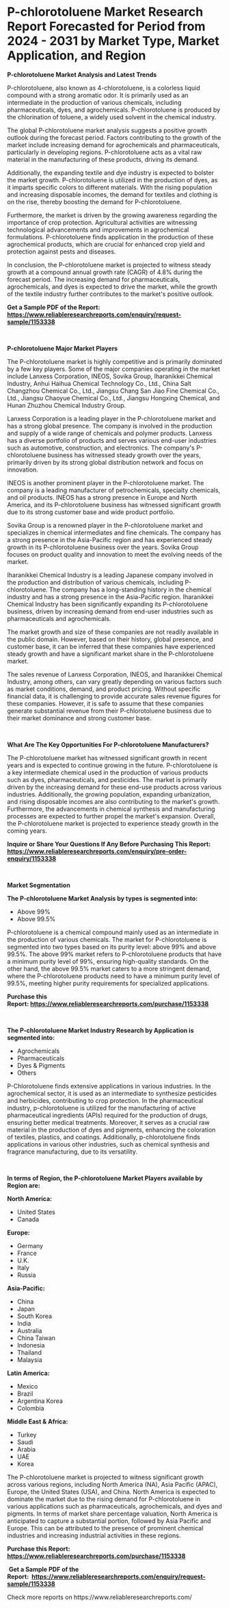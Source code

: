<p><h1>P-chlorotoluene Market Research Report Forecasted for Period from 2024 -  2031 by Market Type, Market Application, and Region</h1></p><p><strong>P-chlorotoluene Market Analysis and Latest Trends</strong></p>
<p><p>P-chlorotoluene, also known as 4-chlorotoluene, is a colorless liquid compound with a strong aromatic odor. It is primarily used as an intermediate in the production of various chemicals, including pharmaceuticals, dyes, and agrochemicals. P-chlorotoluene is produced by the chlorination of toluene, a widely used solvent in the chemical industry.</p><p>The global P-chlorotoluene market analysis suggests a positive growth outlook during the forecast period. Factors contributing to the growth of the market include increasing demand for agrochemicals and pharmaceuticals, particularly in developing regions. P-chlorotoluene acts as a vital raw material in the manufacturing of these products, driving its demand.</p><p>Additionally, the expanding textile and dye industry is expected to bolster the market growth. P-chlorotoluene is utilized in the production of dyes, as it imparts specific colors to different materials. With the rising population and increasing disposable incomes, the demand for textiles and clothing is on the rise, thereby boosting the demand for P-chlorotoluene.</p><p>Furthermore, the market is driven by the growing awareness regarding the importance of crop protection. Agricultural activities are witnessing technological advancements and improvements in agrochemical formulations. P-chlorotoluene finds application in the production of these agrochemical products, which are crucial for enhanced crop yield and protection against pests and diseases.</p><p>In conclusion, the P-chlorotoluene market is projected to witness steady growth at a compound annual growth rate (CAGR) of 4.8% during the forecast period. The increasing demand for pharmaceuticals, agrochemicals, and dyes is expected to drive the market, while the growth of the textile industry further contributes to the market's positive outlook.</p></p>
<p><strong>Get a Sample PDF of the Report:&nbsp; <a href="https://www.reliableresearchreports.com/enquiry/request-sample/1153338">https://www.reliableresearchreports.com/enquiry/request-sample/1153338</a></strong></p>
<p>&nbsp;</p>
<p><strong>P-chlorotoluene Major Market Players</strong></p>
<p><p>The P-chlorotoluene market is highly competitive and is primarily dominated by a few key players. Some of the major companies operating in the market include Lanxess Corporation, INEOS, Sovika Group, Iharanikkei Chemical Industry, Anhui Haihua Chemical Technology Co., Ltd., China Salt Changzhou Chemical Co., Ltd., Jiangsu Chang San Jiao Fine Chemical Co., Ltd., Jiangsu Chaoyue Chemical Co., Ltd., Jiangsu Hongxing Chemical, and Hunan Zhuzhou Chemical Industry Group.</p><p>Lanxess Corporation is a leading player in the P-chlorotoluene market and has a strong global presence. The company is involved in the production and supply of a wide range of chemicals and polymer products. Lanxess has a diverse portfolio of products and serves various end-user industries such as automotive, construction, and electronics. The company's P-chlorotoluene business has witnessed steady growth over the years, primarily driven by its strong global distribution network and focus on innovation.</p><p>INEOS is another prominent player in the P-chlorotoluene market. The company is a leading manufacturer of petrochemicals, specialty chemicals, and oil products. INEOS has a strong presence in Europe and North America, and its P-chlorotoluene business has witnessed significant growth due to its strong customer base and wide product portfolio.</p><p>Sovika Group is a renowned player in the P-chlorotoluene market and specializes in chemical intermediates and fine chemicals. The company has a strong presence in the Asia-Pacific region and has experienced steady growth in its P-chlorotoluene business over the years. Sovika Group focuses on product quality and innovation to meet the evolving needs of the market.</p><p>Iharanikkei Chemical Industry is a leading Japanese company involved in the production and distribution of various chemicals, including P-chlorotoluene. The company has a long-standing history in the chemical industry and has a strong presence in the Asia-Pacific region. Iharanikkei Chemical Industry has been significantly expanding its P-chlorotoluene business, driven by increasing demand from end-user industries such as pharmaceuticals and agrochemicals.</p><p>The market growth and size of these companies are not readily available in the public domain. However, based on their history, global presence, and customer base, it can be inferred that these companies have experienced steady growth and have a significant market share in the P-chlorotoluene market.</p><p>The sales revenue of Lanxess Corporation, INEOS, and Iharanikkei Chemical Industry, among others, can vary greatly depending on various factors such as market conditions, demand, and product pricing. Without specific financial data, it is challenging to provide accurate sales revenue figures for these companies. However, it is safe to assume that these companies generate substantial revenue from their P-chlorotoluene business due to their market dominance and strong customer base.</p></p>
<p>&nbsp;</p>
<p><strong>What Are The Key Opportunities For P-chlorotoluene Manufacturers?</strong></p>
<p><p>The P-chlorotoluene market has witnessed significant growth in recent years and is expected to continue growing in the future. P-chlorotoluene is a key intermediate chemical used in the production of various products such as dyes, pharmaceuticals, and pesticides. The market is primarily driven by the increasing demand for these end-use products across various industries. Additionally, the growing population, expanding urbanization, and rising disposable incomes are also contributing to the market's growth. Furthermore, the advancements in chemical synthesis and manufacturing processes are expected to further propel the market's expansion. Overall, the P-chlorotoluene market is projected to experience steady growth in the coming years.</p></p>
<p><strong>Inquire or Share Your Questions If Any Before Purchasing This Report: <a href="https://www.reliableresearchreports.com/enquiry/pre-order-enquiry/1153338">https://www.reliableresearchreports.com/enquiry/pre-order-enquiry/1153338</a></strong></p>
<p>&nbsp;</p>
<p><strong>Market Segmentation</strong></p>
<p><strong>The P-chlorotoluene Market Analysis by types is segmented into:</strong></p>
<p><ul><li>Above 99%</li><li>Above 99.5%</li></ul></p>
<p><p>P-chlorotoluene is a chemical compound mainly used as an intermediate in the production of various chemicals. The market for P-chlorotoluene is segmented into two types based on its purity level: above 99% and above 99.5%. The above 99% market refers to P-chlorotoluene products that have a minimum purity level of 99%, ensuring high-quality standards. On the other hand, the above 99.5% market caters to a more stringent demand, where the P-chlorotoluene products need to have a minimum purity level of 99.5%, meeting higher purity requirements for specialized applications.</p></p>
<p><strong>Purchase this Report:&nbsp;<a href="https://www.reliableresearchreports.com/purchase/1153338">https://www.reliableresearchreports.com/purchase/1153338</a></strong></p>
<p>&nbsp;</p>
<p><strong>The P-chlorotoluene Market Industry Research by Application is segmented into:</strong></p>
<p><ul><li>Agrochemicals</li><li>Pharmaceuticals</li><li>Dyes & Pigments</li><li>Others</li></ul></p>
<p><p>P-Chlorotoluene finds extensive applications in various industries. In the agrochemical sector, it is used as an intermediate to synthesize pesticides and herbicides, contributing to crop protection. In the pharmaceutical industry, p-chlorotoluene is utilized for the manufacturing of active pharmaceutical ingredients (APIs) required for the production of drugs, ensuring better medical treatments. Moreover, it serves as a crucial raw material in the production of dyes and pigments, enhancing the coloration of textiles, plastics, and coatings. Additionally, p-chlorotoluene finds applications in various other industries, such as chemical synthesis and fragrance manufacturing, due to its versatility.</p></p>
<p>&nbsp;</p>
<p><strong>In terms of Region, the P-chlorotoluene Market Players available by Region are:</strong></p>
<p>
    <p> <strong> North America: </strong>
        <ul>
            <li>United States</li>
            <li>Canada</li>
        </ul>
        </p> 
    <p> <strong> Europe: </strong>
        <ul>
            <li>Germany</li>
            <li>France</li>
            <li>U.K.</li>
            <li>Italy</li>
            <li>Russia</li>
        </ul>
        </p> 
    <p> <strong> Asia-Pacific: </strong>
        <ul>
            <li>China</li>
            <li>Japan</li>
            <li>South Korea</li>
            <li>India</li>
            <li>Australia</li>
            <li>China Taiwan</li>
            <li>Indonesia</li>
            <li>Thailand</li>
            <li>Malaysia</li>
        </ul>
        </p> 
    <p> <strong> Latin America: </strong>
        <ul>
            <li>Mexico</li>
            <li>Brazil</li>
            <li>Argentina Korea</li>
            <li>Colombia</li>
        </ul>
        </p> 
    <p> <strong> Middle East & Africa: </strong>
        <ul>
            <li>Turkey</li>
            <li>Saudi</li>
            <li>Arabia</li>
            <li>UAE</li>
            <li>Korea</li>
        </ul>
    </p>
    </p>
<p><p>The P-chlorotoluene market is projected to witness significant growth across various regions, including North America (NA), Asia Pacific (APAC), Europe, the United States (USA), and China. North America is expected to dominate the market due to the rising demand for P-chlorotoluene in various applications such as pharmaceuticals, agrochemicals, and dyes and pigments. In terms of market share percentage valuation, North America is anticipated to capture a substantial portion, followed by Asia Pacific and Europe. This can be attributed to the presence of prominent chemical industries and increasing industrial activities in these regions.</p></p>
<p><strong>Purchase this Report: <a href="https://www.reliableresearchreports.com/purchase/1153338">https://www.reliableresearchreports.com/purchase/1153338</a></strong></p>
<p>&nbsp;<strong>Get a Sample PDF of the Report:&nbsp;&nbsp;<a href="https://www.reliableresearchreports.com/enquiry/request-sample/1153338">https://www.reliableresearchreports.com/enquiry/request-sample/1153338</a></strong></p>
<p><strong></strong></p>
<p>Check more reports on https://www.reliableresearchreports.com/</p>